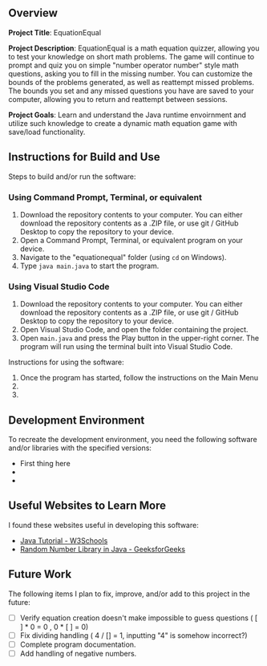 ## Overview

**Project Title**: EquationEqual

**Project Description**: EquationEqual is a math equation quizzer, allowing you to test your knowledge on short math problems. The game will continue to prompt and quiz you on simple "number operator number" style math questions, asking you to fill in the missing number. You can customize the bounds of the problems generated, as well as reattempt missed problems. The bounds you set and any missed questions you have are saved to your computer, allowing you to return and reattempt between sessions.

**Project Goals**: Learn and understand the Java runtime envoirnment and utilize such knowledge to create a dynamic math equation game with save/load functionality.

## Instructions for Build and Use

Steps to build and/or run the software:

### Using Command Prompt, Terminal, or equivalent
1. Download the repository contents to your computer. You can either download the repository contents as a .ZIP file, or use git / GitHub Desktop to copy the repository to your device.
2. Open a Command Prompt, Terminal, or equivalent program on your device.
3. Navigate to the "equationequal" folder (using `cd` on Windows).
4. Type `java main.java` to start the program.

### Using Visual Studio Code
1. Download the repository contents to your computer. You can either download the repository contents as a .ZIP file, or use git / GitHub Desktop to copy the repository to your device.
2. Open Visual Studio Code, and open the folder containing the project.
3. Open `main.java` and press the Play button in the upper-right corner. The program will run using the terminal built into Visual Studio Code.

Instructions for using the software:

1. Once the program has started, follow the instructions on the Main Menu
2.
3.

## Development Environment 

To recreate the development environment, you need the following software and/or libraries with the specified versions:

* First thing here
*
*

## Useful Websites to Learn More

I found these websites useful in developing this software:

* [Java Tutorial - W3Schools](https://www.w3schools.com/java/default.asp)
* [Random Number Library in Java - GeeksforGeeks](https://www.geeksforgeeks.org/generating-random-numbers-in-java/)

## Future Work

The following items I plan to fix, improve, and/or add to this project in the future:

* [ ] Verify equation creation doesn't make impossible to guess questions ( [ ] * 0 = 0 , 0 * [ ] = 0)
* [ ] Fix dividing handling ( 4 / [] = 1, inputting "4" is somehow incorrect?)
* [ ] Complete program documentation.
* [ ] Add handling of negative numbers.